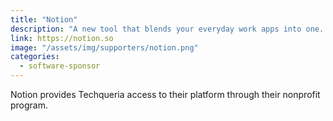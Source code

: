 ```yaml
---
title: "Notion"
description: "A new tool that blends your everyday work apps into one. It's the all-in-one workspace for you and your team."
link: https://notion.so
image: "/assets/img/supporters/notion.png"
categories:
  - software-sponsor
---
```


Notion provides Techqueria access to their platform through their nonprofit program.
